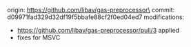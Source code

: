 origin: https://github.com/libav/gas-preprocessor\
commit: d09971fad329d32df19f5bbafe88cf2f0ed04ed7
modifications:
- https://github.com/libav/gas-preprocessor/pull/3 applied
- fixes for MSVC

